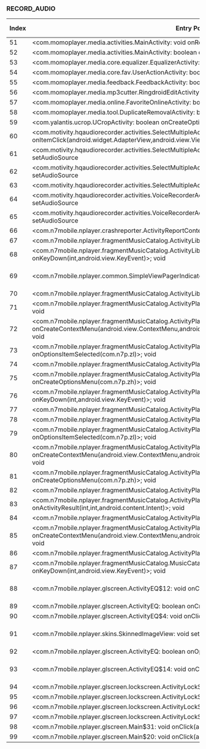 ### RECORD_AUDIO
| Index | Entry Point & APIs | Screen shot | Resource id | Label |
| ------------- | ------------- | ------------- |-------------|-------------|
| 51 | <com.momoplayer.media.activities.MainActivity: void onResume()>; void <init> | ![](F:\COSMOS\output\py\Play_win8\Music_Audio\com.momoplayer.media\com.momoplayer.media.activities.MainActivity.png) |  | |
| 52 | <com.momoplayer.media.activities.MainActivity: boolean onCreateOptionsMenu(android.view.Menu)>; void <init> | ![](F:\COSMOS\output\py\Play_win8\Music_Audio\com.momoplayer.media\com.momoplayer.media.activities.MainActivity.png) |  | |
| 53 | <com.momoplayer.media.core.equalizer.EqualizerActivity: boolean onCreateOptionsMenu(android.view.Menu)>; void <init> | ![](F:\COSMOS\output\py\Play_win8\Music_Audio\com.momoplayer.media\com.momoplayer.media.core.equalizer.EqualizerActivity.png) |  | |
| 54 | <com.momoplayer.media.core.fav.UserActionActivity: boolean onCreateOptionsMenu(android.view.Menu)>; void <init> | ![](F:\COSMOS\output\py\Play_win8\Music_Audio\com.momoplayer.media\com.momoplayer.media.core.fav.UserActionActivity.png) |  | |
| 55 | <com.momoplayer.media.feedback.FeedbackActivity: boolean onCreateOptionsMenu(android.view.Menu)>; void <init> | ![](F:\COSMOS\output\py\Play_win8\Music_Audio\com.momoplayer.media\com.momoplayer.media.feedback.FeedbackActivity.png) |  | |
| 56 | <com.momoplayer.media.mp3cutter.RingdroidEditActivity: boolean onCreateOptionsMenu(android.view.Menu)>; void <init> | ![](F:\COSMOS\output\py\Play_win8\Music_Audio\com.momoplayer.media\com.momoplayer.media.mp3cutter.RingdroidEditActivity.png) |  | |
| 57 | <com.momoplayer.media.online.FavoriteOnlineActivity: boolean onCreateOptionsMenu(android.view.Menu)>; void <init> | ![](F:\COSMOS\output\py\Play_win8\Music_Audio\com.momoplayer.media\com.momoplayer.media.online.FavoriteOnlineActivity.png) |  | |
| 58 | <com.momoplayer.media.tool.DuplicateRemovalActivity: boolean onCreateOptionsMenu(android.view.Menu)>; void <init> | ![](F:\COSMOS\output\py\Play_win8\Music_Audio\com.momoplayer.media\com.momoplayer.media.tool.DuplicateRemovalActivity.png) |  | |
| 59 | <com.yalantis.ucrop.UCropActivity: boolean onCreateOptionsMenu(android.view.Menu)>; void <init> | ![](F:\COSMOS\output\py\Play_win8\Music_Audio\com.momoplayer.media\com.yalantis.ucrop.UCropActivity.png) |  | |
| 60 | <com.motivity.hqaudiorecorder.activities.SelectMultipleActivity: void onItemClick(android.widget.AdapterView,android.view.View,int,long)>; void setAudioSource | ![](F:\COSMOS\output\py\Play_win8\Music_Audio\com.motivity.hqaudiorecorder.activities\com.motivity.hqaudiorecorder.activities.SelectMultipleActivity.png) |  | |
| 61 | <com.motivity.hqaudiorecorder.activities.SelectMultipleActivity: void onPostCreate(android.os.Bundle)>; void setAudioSource | ![](F:\COSMOS\output\py\Play_win8\Music_Audio\com.motivity.hqaudiorecorder.activities\com.motivity.hqaudiorecorder.activities.SelectMultipleActivity.png) |  | |
| 62 | <com.motivity.hqaudiorecorder.activities.SelectMultipleActivity: void onCreate(android.os.Bundle)>; void setAudioSource | ![](F:\COSMOS\output\py\Play_win8\Music_Audio\com.motivity.hqaudiorecorder.activities\com.motivity.hqaudiorecorder.activities.SelectMultipleActivity.png) |  | |
| 63 | <com.motivity.hqaudiorecorder.activities.SelectMultipleActivity: void onPause()>; void setAudioSource | ![](F:\COSMOS\output\py\Play_win8\Music_Audio\com.motivity.hqaudiorecorder.activities\com.motivity.hqaudiorecorder.activities.SelectMultipleActivity.png) |  | |
| 64 | <com.motivity.hqaudiorecorder.activities.VoiceRecorderActivity: void onPostCreate(android.os.Bundle)>; void setAudioSource | ![](F:\COSMOS\output\py\Play_win8\Music_Audio\com.motivity.hqaudiorecorder.activities\com.motivity.hqaudiorecorder.activities.VoiceRecorderActivity.png) |  | |
| 65 | <com.motivity.hqaudiorecorder.activities.VoiceRecorderActivity: void onCreate(android.os.Bundle)>; void setAudioSource | ![](F:\COSMOS\output\py\Play_win8\Music_Audio\com.motivity.hqaudiorecorder.activities\com.motivity.hqaudiorecorder.activities.VoiceRecorderActivity.png) |  | |
| 66 | <com.n7mobile.nplayer.crashreporter.ActivityReportContent: void onCreate(android.os.Bundle)>; void <init> | ![](F:\COSMOS\output\py\Play_win8\Music_Audio\com.n7mobile.nplayer\com.n7mobile.nplayer.crashreporter.ActivityReportContent.png) |  | |
| 67 | <com.n7mobile.nplayer.fragmentMusicCatalog.ActivityLibraryPager: void onCreate(android.os.Bundle)>; void <init> | ![](F:\COSMOS\output\py\Play_win8\Music_Audio\com.n7mobile.nplayer\com.n7mobile.nplayer.fragmentMusicCatalog.ActivityLibraryPager.png) |  | |
| 68 | <com.n7mobile.nplayer.fragmentMusicCatalog.ActivityLibraryPager: boolean onKeyDown(int,android.view.KeyEvent)>; void <init> | ![](F:\COSMOS\output\py\Play_win8\Music_Audio\com.n7mobile.nplayer\com.n7mobile.nplayer.fragmentMusicCatalog.ActivityLibraryPager.png) |  | |
| 69 | <com.n7mobile.nplayer.common.SimpleViewPagerIndicator: void <init>(android.content.Context)>; void <init> | ![](F:\COSMOS\output\py\Play_win8\Music_Audio\com.n7mobile.nplayer\com.n7mobile.nplayer.fragmentMusicCatalog.ActivityLibraryPager.png) | {'2131099738': <sensitive_component.SensitiveComponent.SensitiveView object at 0x000001AB4A19CCC0>} | |
| 70 | <com.n7mobile.nplayer.fragmentMusicCatalog.ActivityLibraryPager: void onDestroy()>; void <init> | ![](F:\COSMOS\output\py\Play_win8\Music_Audio\com.n7mobile.nplayer\com.n7mobile.nplayer.fragmentMusicCatalog.ActivityLibraryPager.png) |  | |
| 71 | <com.n7mobile.nplayer.fragmentMusicCatalog.ActivityPlayListCurrentQueue: void onCreate(android.os.Bundle)>; void <init> | ![](F:\COSMOS\output\py\Play_win8\Music_Audio\com.n7mobile.nplayer\com.n7mobile.nplayer.fragmentMusicCatalog.ActivityPlayListCurrentQueue.png) |  | |
| 72 | <com.n7mobile.nplayer.fragmentMusicCatalog.ActivityPlayListCurrentQueue: void onCreateContextMenu(android.view.ContextMenu,android.view.View,android.view.ContextMenu$ContextMenuInfo)>; void <init> | ![](F:\COSMOS\output\py\Play_win8\Music_Audio\com.n7mobile.nplayer\com.n7mobile.nplayer.fragmentMusicCatalog.ActivityPlayListCurrentQueue.png) |  | |
| 73 | <com.n7mobile.nplayer.fragmentMusicCatalog.ActivityPlayListCurrentQueue: boolean onOptionsItemSelected(com.n7p.zl)>; void <init> | ![](F:\COSMOS\output\py\Play_win8\Music_Audio\com.n7mobile.nplayer\com.n7mobile.nplayer.fragmentMusicCatalog.ActivityPlayListCurrentQueue.png) |  | |
| 74 | <com.n7mobile.nplayer.fragmentMusicCatalog.ActivityPlayListCurrentQueue: void onDestroy()>; void <init> | ![](F:\COSMOS\output\py\Play_win8\Music_Audio\com.n7mobile.nplayer\com.n7mobile.nplayer.fragmentMusicCatalog.ActivityPlayListCurrentQueue.png) |  | |
| 75 | <com.n7mobile.nplayer.fragmentMusicCatalog.ActivityPlayListCurrentQueue: boolean onCreateOptionsMenu(com.n7p.zh)>; void <init> | ![](F:\COSMOS\output\py\Play_win8\Music_Audio\com.n7mobile.nplayer\com.n7mobile.nplayer.fragmentMusicCatalog.ActivityPlayListCurrentQueue.png) |  | |
| 76 | <com.n7mobile.nplayer.fragmentMusicCatalog.ActivityPlayListSpecials: boolean onKeyDown(int,android.view.KeyEvent)>; void <init> | ![](F:\COSMOS\output\py\Play_win8\Music_Audio\com.n7mobile.nplayer\com.n7mobile.nplayer.fragmentMusicCatalog.ActivityPlayListSpecials.png) |  | |
| 77 | <com.n7mobile.nplayer.fragmentMusicCatalog.ActivityPlayListSpecials$1: void onClick(android.view.View)>; void <init> | ![](F:\COSMOS\output\py\Play_win8\Music_Audio\com.n7mobile.nplayer\com.n7mobile.nplayer.fragmentMusicCatalog.ActivityPlayListSpecials.png) |  | |
| 78 | <com.n7mobile.nplayer.fragmentMusicCatalog.ActivityPlayListSpecials: void onCreate(android.os.Bundle)>; void <init> | ![](F:\COSMOS\output\py\Play_win8\Music_Audio\com.n7mobile.nplayer\com.n7mobile.nplayer.fragmentMusicCatalog.ActivityPlayListSpecials.png) |  | |
| 79 | <com.n7mobile.nplayer.fragmentMusicCatalog.ActivityPlayListSpecials: boolean onOptionsItemSelected(com.n7p.zl)>; void <init> | ![](F:\COSMOS\output\py\Play_win8\Music_Audio\com.n7mobile.nplayer\com.n7mobile.nplayer.fragmentMusicCatalog.ActivityPlayListSpecials.png) |  | |
| 80 | <com.n7mobile.nplayer.fragmentMusicCatalog.ActivityPlayListSpecials: void onCreateContextMenu(android.view.ContextMenu,android.view.View,android.view.ContextMenu$ContextMenuInfo)>; void <init> | ![](F:\COSMOS\output\py\Play_win8\Music_Audio\com.n7mobile.nplayer\com.n7mobile.nplayer.fragmentMusicCatalog.ActivityPlayListSpecials.png) |  | |
| 81 | <com.n7mobile.nplayer.fragmentMusicCatalog.ActivityPlayListSpecials: boolean onCreateOptionsMenu(com.n7p.zh)>; void <init> | ![](F:\COSMOS\output\py\Play_win8\Music_Audio\com.n7mobile.nplayer\com.n7mobile.nplayer.fragmentMusicCatalog.ActivityPlayListSpecials.png) |  | |
| 82 | <com.n7mobile.nplayer.fragmentMusicCatalog.ActivityPlayListTracks: void onCreate(android.os.Bundle)>; void <init> | ![](F:\COSMOS\output\py\Play_win8\Music_Audio\com.n7mobile.nplayer\com.n7mobile.nplayer.fragmentMusicCatalog.ActivityPlayListTracks.png) |  | |
| 83 | <com.n7mobile.nplayer.fragmentMusicCatalog.ActivityPlayListTracks: void onActivityResult(int,int,android.content.Intent)>; void <init> | ![](F:\COSMOS\output\py\Play_win8\Music_Audio\com.n7mobile.nplayer\com.n7mobile.nplayer.fragmentMusicCatalog.ActivityPlayListTracks.png) |  | |
| 84 | <com.n7mobile.nplayer.fragmentMusicCatalog.ActivityPlayListTracks: void onPause()>; void <init> | ![](F:\COSMOS\output\py\Play_win8\Music_Audio\com.n7mobile.nplayer\com.n7mobile.nplayer.fragmentMusicCatalog.ActivityPlayListTracks.png) |  | |
| 85 | <com.n7mobile.nplayer.fragmentMusicCatalog.ActivityPlayListTracks: void onCreateContextMenu(android.view.ContextMenu,android.view.View,android.view.ContextMenu$ContextMenuInfo)>; void <init> | ![](F:\COSMOS\output\py\Play_win8\Music_Audio\com.n7mobile.nplayer\com.n7mobile.nplayer.fragmentMusicCatalog.ActivityPlayListTracks.png) |  | |
| 86 | <com.n7mobile.nplayer.fragmentMusicCatalog.ActivityPlayListTracks: void onDestroy()>; void <init> | ![](F:\COSMOS\output\py\Play_win8\Music_Audio\com.n7mobile.nplayer\com.n7mobile.nplayer.fragmentMusicCatalog.ActivityPlayListTracks.png) |  | |
| 87 | <com.n7mobile.nplayer.fragmentMusicCatalog.MusicCatalogBrowserActivity: boolean onKeyDown(int,android.view.KeyEvent)>; void <init> | ![](F:\COSMOS\output\py\Play_win8\Music_Audio\com.n7mobile.nplayer\com.n7mobile.nplayer.fragmentMusicCatalog.MusicCatalogBrowserActivity.png) |  | |
| 88 | <com.n7mobile.nplayer.glscreen.ActivityEQ$12: void onClick(android.view.View)>; void <init> | ![](F:\COSMOS\output\py\Play_win8\Music_Audio\com.n7mobile.nplayer\com.n7mobile.nplayer.glscreen.ActivityEQ.png) | {'2131099684': <sensitive_component.SensitiveComponent.SensitiveView object at 0x000001AB4A1DF080>} | |
| 89 | <com.n7mobile.nplayer.glscreen.ActivityEQ: boolean onCreateOptionsMenu(com.n7p.zh)>; void <init> | ![](F:\COSMOS\output\py\Play_win8\Music_Audio\com.n7mobile.nplayer\com.n7mobile.nplayer.glscreen.ActivityEQ.png) |  | |
| 90 | <com.n7mobile.nplayer.glscreen.ActivityEQ$4: void onClick(android.view.View)>; void <init> | ![](F:\COSMOS\output\py\Play_win8\Music_Audio\com.n7mobile.nplayer\com.n7mobile.nplayer.glscreen.ActivityEQ.png) |  | |
| 91 | <com.n7mobile.nplayer.skins.SkinnedImageView: void setImageResource(int)>; void <init> | ![](F:\COSMOS\output\py\Play_win8\Music_Audio\com.n7mobile.nplayer\com.n7mobile.nplayer.search.ActivitySearchResults.png) | {'2131099746': <sensitive_component.SensitiveComponent.SensitiveView object at 0x000001AB49F93E10>} | |
| 92 | <com.n7mobile.nplayer.glscreen.ActivityEQ: boolean onOptionsItemSelected(com.n7p.zl)>; void <init> | ![](F:\COSMOS\output\py\Play_win8\Music_Audio\com.n7mobile.nplayer\com.n7mobile.nplayer.glscreen.ActivityEQ.png) |  | |
| 93 | <com.n7mobile.nplayer.glscreen.ActivityEQ$14: void onClick(android.view.View)>; void <init> | ![](F:\COSMOS\output\py\Play_win8\Music_Audio\com.n7mobile.nplayer\com.n7mobile.nplayer.glscreen.ActivityEQ.png) | {'2131099763': <sensitive_component.SensitiveComponent.SensitiveView object at 0x000001AB4A1DFA20>} | |
| 94 | <com.n7mobile.nplayer.glscreen.lockscreen.ActivityLockScreen: void onResume()>; void <init> | ![](F:\COSMOS\output\py\Play_win8\Music_Audio\com.n7mobile.nplayer\com.n7mobile.nplayer.glscreen.lockscreen.ActivityLockScreen.png) |  | |
| 95 | <com.n7mobile.nplayer.glscreen.lockscreen.ActivityLockScreen$6: void onClick(android.view.View)>; void <init> | ![](F:\COSMOS\output\py\Play_win8\Music_Audio\com.n7mobile.nplayer\com.n7mobile.nplayer.glscreen.lockscreen.ActivityLockScreen.png) |  | |
| 96 | <com.n7mobile.nplayer.glscreen.lockscreen.ActivityLockScreen$3: void onClick(android.view.View)>; void <init> | ![](F:\COSMOS\output\py\Play_win8\Music_Audio\com.n7mobile.nplayer\com.n7mobile.nplayer.glscreen.lockscreen.ActivityLockScreen.png) |  | |
| 97 | <com.n7mobile.nplayer.glscreen.lockscreen.ActivityLockScreen$5: void onClick(android.view.View)>; void <init> | ![](F:\COSMOS\output\py\Play_win8\Music_Audio\com.n7mobile.nplayer\com.n7mobile.nplayer.glscreen.lockscreen.ActivityLockScreen.png) |  | |
| 98 | <com.n7mobile.nplayer.glscreen.Main$31: void onClick(android.view.View)>; void <init> | ![](F:\COSMOS\output\py\Play_win8\Music_Audio\com.n7mobile.nplayer\com.n7mobile.nplayer.glscreen.Main.png) |  | |
| 99 | <com.n7mobile.nplayer.glscreen.Main$20: void onClick(android.view.View)>; void <init> | ![](F:\COSMOS\output\py\Play_win8\Music_Audio\com.n7mobile.nplayer\com.n7mobile.nplayer.glscreen.Main.png) |  | |
